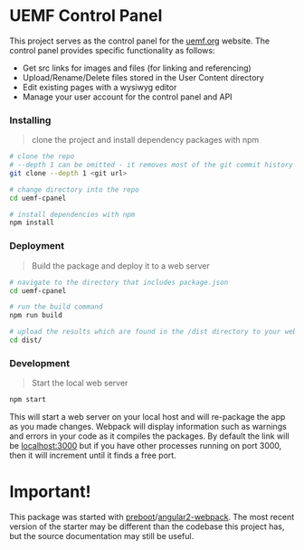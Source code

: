 # UEMF Control Panel

This project serves as the control panel for the [uemf.org](https://uemf.org) website. The control panel provides specific functionality as follows:
* Get src links for images and files (for linking and referencing)
* Upload/Rename/Delete files stored in the User Content directory
* Edit existing pages with a wysiwyg editor
* Manage your user account for the control panel and API

### Installing
> clone the project and install dependency packages with npm

```bash
# clone the repo
# --depth 1 can be omitted - it removes most of the git commit history
git clone --depth 1 <git url>

# change directory into the repo
cd uemf-cpanel

# install dependencies with npm
npm install
```

### Deployment
> Build the package and deploy it to a web server

```bash
# navigate to the directory that includes package.json
cd uemf-cpanel

# run the build command
npm run build

# upload the results which are found in the /dist directory to your web server
cd dist/
```

### Development
> Start the local web server

```bash
npm start
```

This will start a web server on your local host and will re-package the app as you made changes. Webpack will display information such as warnings and errors in your code as it compiles the packages. By default the link will be [localhost:3000](http://localhost:3000) but if you have other processes running on port 3000, then it will increment until it finds a free port.

# Important!
This package was started with [preboot](https://github.com/preboot)/[angular2-webpack](https://github.com/preboot/angular2-webpack). The most recent version of the starter may be different than the codebase this project has, but the source documentation may still be useful.
